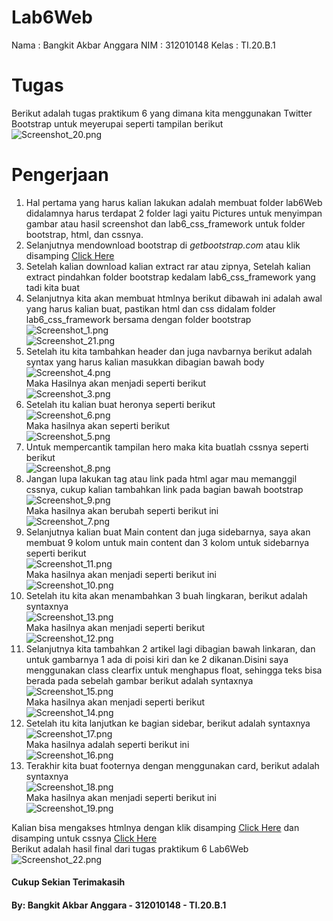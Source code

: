 # Lab6Web
Nama  : Bangkit Akbar Anggara
NIM   : 312010148
Kelas : TI.20.B.1

# Tugas
Berikut adalah tugas praktikum 6 yang dimana kita menggunakan Twitter Bootstrap untuk meyerupai seperti tampilan berikut<br>
![Screenshot_20.png](Pic/Screenshot_20.png)

# Pengerjaan
1. Hal pertama yang harus kalian lakukan adalah membuat folder lab6Web didalamnya harus terdapat 2 folder lagi yaitu Pictures untuk menyimpan gambar atau hasil screenshot dan lab6_css_framework untuk folder bootstrap, html, dan cssnya.<br>
2. Selanjutnya mendownload bootstrap di <i>getbootstrap.com</i> atau klik disamping [Click Here](https://getbootstrap.com/)<br>
3. Setelah kalian download kalian extract rar atau zipnya, Setelah kalian extract pindahkan folder bootstrap kedalam lab6_css_framework yang tadi kita buat<br>
4. Selanjutnya kita akan membuat htmlnya berikut dibawah ini adalah awal yang harus kalian buat, pastikan html dan css didalam folder lab6_css_framework bersama dengan folder bootstrap<br>
   ![Screenshot_1.png](Pic/Screenshot_1.png)<br>
   ![Screenshot_21.png](Pic/Screenshot_21.png)<br>
5. Setelah itu kita tambahkan header dan juga navbarnya berikut adalah syntax yang harus kalian masukkan dibagian bawah body<br>
   ![Screenshot_4.png](Pic/Screenshot_4.png)<br>
   Maka Hasilnya akan menjadi seperti berikut<br>
   ![Screenshot_3.png](Pic/Screenshot_3.png)<br>
6. Setelah itu kalian buat heronya seperti berikut<br>
   ![Screenshot_6.png](Pic/Screenshot_6.png)<br>
   Maka hasilnya akan seperti berikut<br>
   ![Screenshot_5.png](Pic/Screenshot_5.png)<br>
7. Untuk mempercantik tampilan hero maka kita buatlah cssnya seperti berikut<br>
   ![Screenshot_8.png](Pic/Screenshot_8.png)<br>
8. Jangan lupa lakukan tag atau link pada html agar mau memanggil cssnya, cukup kalian tambahkan link pada bagian bawah bootstrap<br>
   ![Screenshot_9.png](Pic/Screenshot_9.png)<br>
   Maka hasilnya akan berubah seperti berikut ini<br>
   ![Screenshot_7.png](Pic/Screenshot_7.png)<br>
10. Selanjutnya kalian buat Main content dan juga sidebarnya, saya akan membuat 9 kolom untuk main content dan 3 kolom untuk sidebarnya seperti berikut<br>
   ![Screenshot_11.png](Pic/Screenshot_11.png)<br>
   Maka hasilnya akan menjadi seperti berikut ini<br>
   ![Screenshot_10.png](Pic/Screenshot_10.png)<br>
11. Setelah itu kita akan menambahkan 3 buah lingkaran, berikut adalah syntaxnya<br>
   ![Screenshot_13.png](Pic/Screenshot_13.png)<br>
   Maka hasilnya akan menjadi seperti berikut<br>
   ![Screenshot_12.png](Pic/Screenshot_12.png)<br>
12. Selanjutnya kita tambahkan 2 artikel lagi dibagian bawah linkaran, dan untuk gambarnya 1 ada di poisi kiri dan ke 2 dikanan.Disini saya menggunakan class clearfix untuk menghapus float, sehingga teks bisa berada pada sebelah gambar berikut adalah syntaxnya<br>
   ![Screenshot_15.png](Pic/Screenshot_15.png)<br>
   Maka hasilnya akan menjadi seperti berikut<br>
   ![Screenshot_14.png](Pic/Screenshot_14.png)<br>
13. Setelah itu kita lanjutkan ke bagian sidebar, berikut adalah syntaxnya<br>
   ![Screenshot_17.png](Pic/Screenshot_17.png)<br>
   Maka hasilnya adalah seperti berikut ini<br>
   ![Screenshot_16.png](Pic/Screenshot_16.png)<br>
14. Terakhir kita buat footernya dengan menggunakan card, berikut adalah syntaxnya<br>
   ![Screenshot_18.png](Pic/Screenshot_18.png)<br>
   Maka hasilnya akan menjadi seperti berikut ini<br>
   ![Screenshot_19.png](Pic/Screenshot_19.png)<br>
   
Kalian bisa mengakses htmlnya dengan klik disamping [Click Here](lab6_css_framework/layout_sederhana.html) dan disamping untuk cssnya [Click Here](Lab6_css_framework/style.css)<br>
Berikut adalah hasil final dari tugas praktikum 6 Lab6Web<br>
![Screenshot_22.png](Pic/Screenshot_22.png)<br>

#### Cukup Sekian Terimakasih
#### By: Bangkit Akbar Anggara - 312010148 - TI.20.B.1
